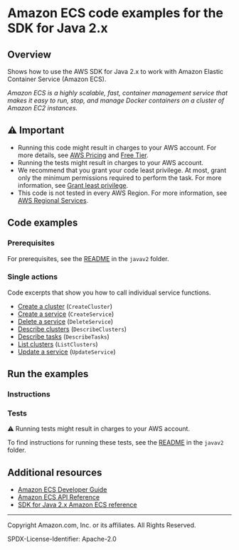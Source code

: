 # Amazon ECS code examples for the SDK for Java 2.x

## Overview

Shows how to use the AWS SDK for Java 2.x to work with Amazon Elastic Container Service (Amazon ECS).

<!--custom.overview.start-->
<!--custom.overview.end-->

_Amazon ECS is a highly scalable, fast, container management service that makes it easy to run, stop, and manage Docker containers on a cluster of Amazon EC2 instances._

## ⚠ Important

* Running this code might result in charges to your AWS account. For more details, see [AWS Pricing](https://aws.amazon.com/pricing/) and [Free Tier](https://aws.amazon.com/free/).
* Running the tests might result in charges to your AWS account.
* We recommend that you grant your code least privilege. At most, grant only the minimum permissions required to perform the task. For more information, see [Grant least privilege](https://docs.aws.amazon.com/IAM/latest/UserGuide/best-practices.html#grant-least-privilege).
* This code is not tested in every AWS Region. For more information, see [AWS Regional Services](https://aws.amazon.com/about-aws/global-infrastructure/regional-product-services).

<!--custom.important.start-->
<!--custom.important.end-->

## Code examples

### Prerequisites

For prerequisites, see the [README](../../README.md#Prerequisites) in the `javav2` folder.


<!--custom.prerequisites.start-->
<!--custom.prerequisites.end-->

### Single actions

Code excerpts that show you how to call individual service functions.

- [Create a cluster](src/main/java/com/example/ecs/CreateCluster.java#L6) (`CreateCluster`)
- [Create a service](src/main/java/com/example/ecs/CreateService.java#L6) (`CreateService`)
- [Delete a service](src/main/java/com/example/ecs/DeleteService.java#L6) (`DeleteService`)
- [Describe clusters](src/main/java/com/example/ecs/DescribeClusters.java#L6) (`DescribeClusters`)
- [Describe tasks](src/main/java/com/example/ecs/ListTaskDefinitions.java#L6) (`DescribeTasks`)
- [List clusters](src/main/java/com/example/ecs/ListClusters.java#L6) (`ListClusters`)
- [Update a service](src/main/java/com/example/ecs/UpdateService.java#L6) (`UpdateService`)


<!--custom.examples.start-->
<!--custom.examples.end-->

## Run the examples

### Instructions


<!--custom.instructions.start-->
<!--custom.instructions.end-->



### Tests

⚠ Running tests might result in charges to your AWS account.


To find instructions for running these tests, see the [README](../../README.md#Tests)
in the `javav2` folder.



<!--custom.tests.start-->
<!--custom.tests.end-->

## Additional resources

- [Amazon ECS Developer Guide](https://docs.aws.amazon.com/AmazonECS/latest/developerguide/Welcome.html)
- [Amazon ECS API Reference](https://docs.aws.amazon.com/AmazonECS/latest/APIReference/Welcome.html)
- [SDK for Java 2.x Amazon ECS reference](https://sdk.amazonaws.com/java/api/latest/software/amazon/awssdk/services/ecs/package-summary.html)

<!--custom.resources.start-->
<!--custom.resources.end-->

---

Copyright Amazon.com, Inc. or its affiliates. All Rights Reserved.

SPDX-License-Identifier: Apache-2.0